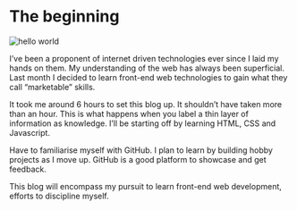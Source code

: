 
# The beginning 

![hello world](https://i.ytimg.com/vi/zecueq-mo4M/maxresdefault.jpg)

I’ve been a proponent of internet driven technologies ever since I laid my hands on them. My understanding of the web has always been superficial. Last month I decided to learn front-end web technologies to gain what they call “marketable” skills. 

It took me around 6 hours to set this blog up. It shouldn’t have taken more than an hour. This is what happens when you label a thin layer of information as knowledge. I’ll be starting off by learning HTML, CSS and Javascript.

Have to familiarise myself with GitHub. I plan to learn by building hobby projects as I move up. GitHub is a good platform to showcase and get feedback.

This blog will encompass my pursuit to learn front-end web development, efforts to discipline myself.
